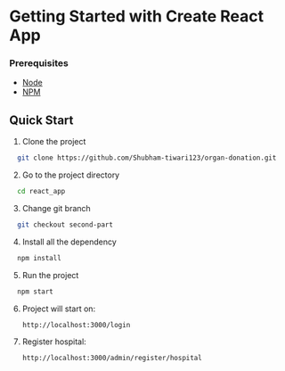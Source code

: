 # Getting Started with Create React App

### Prerequisites

- [Node]()
- [NPM]()

## Quick Start

1. Clone the project

```bash
  git clone https://github.com/Shubham-tiwari123/organ-donation.git
```
2. Go to the project directory

```bash
  cd react_app
```
3. Change git branch

```bash
  git checkout second-part
```

4. Install all the dependency

```bash
  npm install
```

5. Run the project 

```bash
  npm start
```

6. Project will start on: 

    `http://localhost:3000/login`

7. Register hospital:

    `http://localhost:3000/admin/register/hospital`


